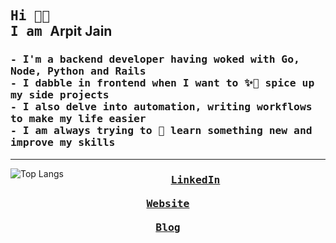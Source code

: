 <h2>
  <samp>
    Hi 👋🏻
  </samp> <br />
  <samp>
    I am </samp>
Arpit Jain
</h2>

<h3>
  <samp>
  - I'm a backend developer having woked with Go, Node, Python and Rails <br>
  - I dabble in frontend when I want to ✨💅 spice up my side projects <br>
  - I also delve into automation, writing workflows to make my life easier <br>
  - I am always trying to 🌱 learn something new and improve my skills <br>
  <samp>
  </h3>
<hr>


<img src="https://github-readme-stats-antimatter96.vercel.app/api/top-langs/?username=antimatter96&layout=compact&hide_border=false&con_color=58A6FF&text_color=8B949E&bg_color=0D1117&show_icons=true&langs_count=5&cache_seconds=432000&exclude_repo=none&hide=jupyter%20notebook,css,html" alt="Top Langs" align="left">

<h3 align="center">
  <samp>
    <a href="https://www.linkedin.com/in/mearpitjain/">LinkedIn</a> <br>
    <br>
    <a href="https://arpit.space/">Website</a> <br>
    <br>
    <a href="https://arpit.space/blog">Blog</a>
  </samp>
<h3>
